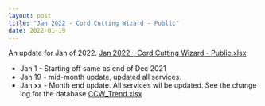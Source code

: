 ```yaml
---
layout: post
title: "Jan 2022 - Cord Cutting Wizard - Public"
date: 2022-01-19
---
```

<p>An update for Jan of 2022. <a href="/Jan 2022 - Cord Cutting Wizard - Public.xlsx">Jan 2022 - Cord Cutting Wizard - Public.xlsx</a>
  <p>
    <ul>
      <li>Jan 1 - Starting off same as end of Dec 2021
      <li>Jan 19 - mid-month update, updated all services. 
      <li>Jan xx - Month end update. All services wil be updated. See the change log for the database <a href="/CCW_Trend.xlsx">CCW_Trend.xlsx</a>

